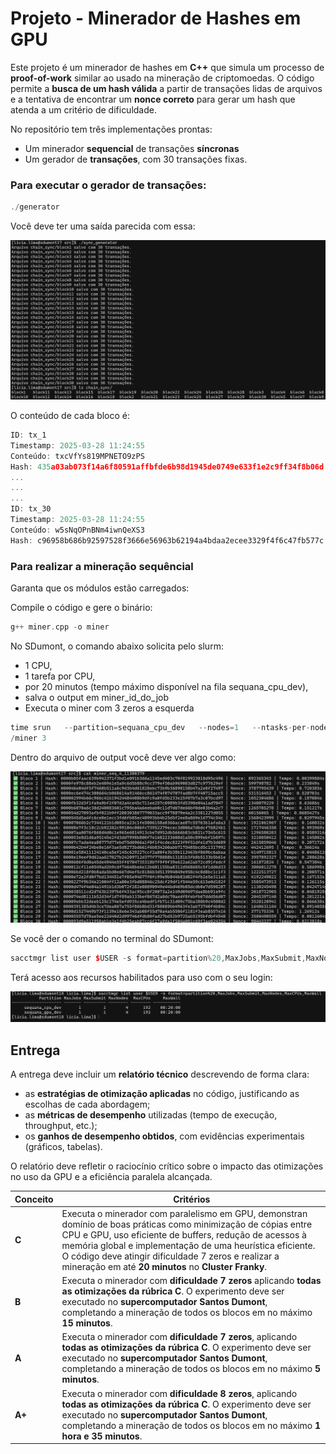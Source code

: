 # Projeto - Minerador de Hashes em GPU

Este projeto é um minerador de hashes em **C++** que simula um processo de **proof-of-work** similar ao usado na mineração de criptomoedas. O código permite a **busca de um hash válida** a partir de transações lidas de arquivos e a tentativa de encontrar um **nonce correto** para gerar um hash que atenda a um critério de dificuldade.

No repositório tem três implementações prontas:

- Um minerador **sequencial** de transações **síncronas**
- Um gerador de **transações**, com 30 transações fixas.

### Para executar o gerador de transações:

```cpp
./generator
```

Você deve ter uma saída parecida com essa:

![image.png](imgs/image.png)

O conteúdo de cada bloco é:

```cpp
ID: tx_1
Timestamp: 2025-03-28 11:24:55
Conteúdo: txcVfYs819MPNETO9zPS
Hash: 435a03ab073f14a6f80591affbfde6b98d1945de0749e633f1e2c9ff34f8b06d
...
...
...
ID: tx_30
Timestamp: 2025-03-28 11:24:55
Conteúdo: w5sNqOPnBNm4iwnQeXS3
Hash: c96958b686b92597528f3666e56963b62194a4bdaa2ecee3329f4f6c47fb577c

```

### Para realizar a mineração sequêncial

Garanta que os módulos estão carregados:

Compile o código e gere o binário:

```cpp
g++ miner.cpp -o miner
```
No SDumont, o comando abaixo solicita pelo slurm:

- 1 CPU,
- 1 tarefa por CPU,
- por 20 minutos (tempo máximo disponível na fila sequana_cpu_dev),
- salva o output em miner_id_do_job
- Executa o miner com 3 zeros a esquerda

```cpp
time srun   --partition=sequana_cpu_dev   --nodes=1   --ntasks-per-node=1   --time=00:20:00  --output=miner_%j   .
/miner 3
```
Dentro do arquivo de output você deve ver algo como:

![image.png](imgs/image2.png)

Se você der o comando no terminal do SDumont:

```cpp
sacctmgr list user $USER -s format=partition%20,MaxJobs,MaxSubmit,MaxNodes,MaxCPUs,MaxWall
```

Terá acesso aos recursos habilitados para uso com o seu login:

![image.png](imgs/image3.png)



## **Entrega**

A entrega deve incluir um **relatório técnico** descrevendo de forma clara:

* as **estratégias de otimização aplicadas** no código, justificando as escolhas de cada abordagem;
* as **métricas de desempenho** utilizadas (tempo de execução, throughput, etc.);
* os **ganhos de desempenho obtidos**, com evidências experimentais (gráficos, tabelas).

O relatório deve refletir o raciocínio crítico sobre o impacto das otimizações no uso da GPU e a eficiência paralela alcançada.


| **Conceito** | **Critérios**                                                                                                                                                                                                                                                                                                                                                                 |
| ------------ | -------------------------------------------------------------------------------------------------------------------------------------------------------------------------------------------------------------------------------------------------------------------------------------------------------------------------------------------------------------------------------------- |
| **C**        | Executa o minerador com paralelismo em GPU, demonstran domínio de boas práticas como minimização de cópias entre CPU e GPU, uso eficiente de buffers, redução de acessos à memória global e implementação de uma heurística eficiente. O código deve atingir dificuldade 7 zeros e realizar a mineração em até **20 minutos** no **Cluster Franky**. |
| **B**        | Executa o minerador com **dificuldade 7 zeros** aplicando **todas as otimizações da rúbrica C**. O experimento deve ser executado no **supercomputador Santos Dumont**, completando a mineração de todos os blocos em no máximo **15 minutos**.                                                                                        |
| **A**        | Executa o minerador com **dificuldade 7 zeros**, aplicando **todas as otimizações da rúbrica C**. O experimento deve ser executado no **supercomputador Santos Dumont**, completando a mineração de todos os blocos em no máximo **5 minutos**.                                                                                        |
| **A+**        | Executa o minerador com **dificuldade 8 zeros**, aplicando **todas as otimizações da rúbrica C**. O experimento deve ser executado no **supercomputador Santos Dumont**, completando a mineração de todos os blocos em no máximo **1 hora e 35 minutos**.                                                                                        |


 

